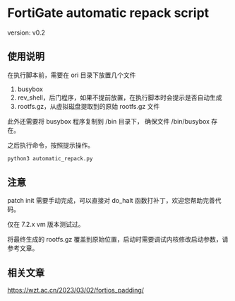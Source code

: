 # FortiGate automatic repack script

version: v0.2

## 使用说明

在执行脚本前，需要在 ori 目录下放置几个文件


1. busybox
2. rev_shell，后门程序，如果不提前放置，在执行脚本时会提示是否自动生成
3. rootfs.gz，从虚拟磁盘提取到的原始 rootfs.gz 文件

此外还需要将 busybox 程序复制到 /bin 目录下， 确保文件 /bin/busybox 存在。

之后执行命令，按照提示操作。

```python
python3 automatic_repack.py
```

## 注意

patch init 需要手动完成，可以直接对 do_halt 函数打补丁，欢迎您帮助完善代码。

仅在 7.2.x vm 版本测试过。

将最终生成的 rootfs.gz 覆盖到原始位置，启动时需要调试内核修改启动参数，请参考文章。

## 相关文章

https://wzt.ac.cn/2023/03/02/fortios_padding/